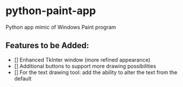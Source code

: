 # python-paint-app
Python app mimic of Windows Paint program 

## Features to be Added: 
 - [] Enhanced TkInter window (more refined appearance) 
 - [] Additional buttons to support more drawing possibilities
 - [] For the text drawing tool: add the ability to alter the text from the default

